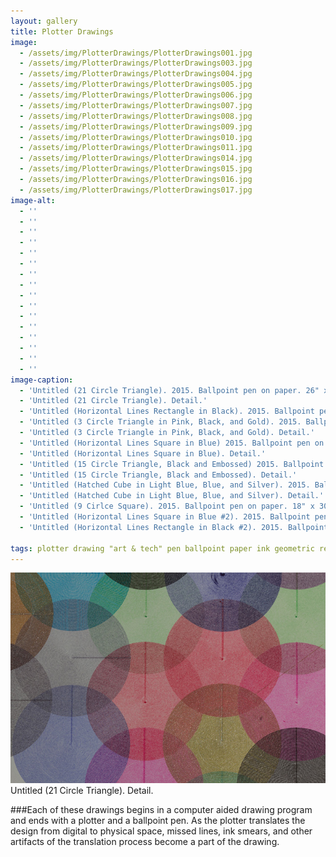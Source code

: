 ```yaml
---
layout: gallery
title: Plotter Drawings
image: 
  - /assets/img/PlotterDrawings/PlotterDrawings001.jpg
  - /assets/img/PlotterDrawings/PlotterDrawings003.jpg
  - /assets/img/PlotterDrawings/PlotterDrawings004.jpg
  - /assets/img/PlotterDrawings/PlotterDrawings005.jpg
  - /assets/img/PlotterDrawings/PlotterDrawings006.jpg
  - /assets/img/PlotterDrawings/PlotterDrawings007.jpg
  - /assets/img/PlotterDrawings/PlotterDrawings008.jpg
  - /assets/img/PlotterDrawings/PlotterDrawings009.jpg
  - /assets/img/PlotterDrawings/PlotterDrawings010.jpg
  - /assets/img/PlotterDrawings/PlotterDrawings011.jpg
  - /assets/img/PlotterDrawings/PlotterDrawings014.jpg
  - /assets/img/PlotterDrawings/PlotterDrawings015.jpg
  - /assets/img/PlotterDrawings/PlotterDrawings016.jpg
  - /assets/img/PlotterDrawings/PlotterDrawings017.jpg
image-alt:
  - ''
  - ''
  - ''
  - ''
  - ''
  - ''
  - ''
  - ''
  - ''
  - ''
  - ''
  - ''
  - ''
  - ''
  - ''
  - ''
image-caption:
  - 'Untitled (21 Circle Triangle). 2015. Ballpoint pen on paper. 26" x 40".'
  - 'Untitled (21 Circle Triangle). Detail.'
  - 'Untitled (Horizontal Lines Rectangle in Black). 2015. Ballpoint pen on paper. 20" x 36".'
  - 'Untitled (3 Circle Triangle in Pink, Black, and Gold). 2015. Ballpoint pen on paper. 20" x 36".'
  - 'Untitled (3 Circle Triangle in Pink, Black, and Gold). Detail.'
  - 'Untitled (Horizontal Lines Square in Blue) 2015. Ballpoint pen on paper. 26" x 40".'
  - 'Untitled (Horizontal Lines Square in Blue). Detail.'
  - 'Untitled (15 Circle Triangle, Black and Embossed) 2015. Ballpoint pen on paper. 20" x 36".'
  - 'Untitled (15 Circle Triangle, Black and Embossed). Detail.'
  - 'Untitled (Hatched Cube in Light Blue, Blue, and Silver). 2015. Ballpoint pen on paper. 26" x 40".'
  - 'Untitled (Hatched Cube in Light Blue, Blue, and Silver). Detail.'
  - 'Untitled (9 Cirlce Square). 2015. Ballpoint pen on paper. 18" x 30".'
  - 'Untitled (Horizontal Lines Square in Blue #2). 2015. Ballpoint pen on paper. 9" x 12".'
  - 'Untitled (Horizontal Lines Rectangle in Black #2). 2015. Ballpoint pen on paper. 9" x 12".'

tags: plotter drawing "art & tech" pen ballpoint paper ink geometric repetition 2015
---
```

<img src="/assets/img/PlotterDrawings/PlotterDrawings002.jpg" alt="" class="img-responsive">
<figcaption>Untitled (21 Circle Triangle). Detail.</figcaption>

###Each of these drawings begins in a computer aided drawing program and ends with a plotter and a ballpoint pen.  As the plotter translates the design from digital to physical space, missed lines, ink smears, and other artifacts of the translation process become a part of the drawing.





